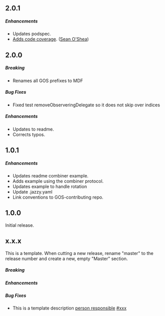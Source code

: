 ## 2.0.1

##### Enhancements

* Updates podspec.
* [Adds code coverage](https://github.com/material-foundation/material-scrollview-delegate-multiplexer-ios/issues/10). ([Sean O'Shea](https://github.com/seanoshea))

## 2.0.0

##### Breaking

* Renames all GOS prefixes to MDF

##### Bug Fixes

* Fixed test removeObserveringDelegate so it does not skip over indices

##### Enhancements

* Updates to readme.
* Corrects typos.

## 1.0.1

##### Enhancements

* Updates readme combiner example.
* Adds example using the combiner protocol.
* Updates example to handle rotation
* Update .jazzy.yaml
* Link conventions to GOS-contributing repo.

## 1.0.0

Initial release.

## x.x.x

This is a template. When cutting a new release, rename "master" to the release number and create a
new, empty "Master" section.

##### Breaking

##### Enhancements

##### Bug Fixes

* This is a template description
[person responsible](https://github.com/...)
[#xxx](github.com/google/material-scrollview-delegate-multiplexer-ios/issues/xxx)
